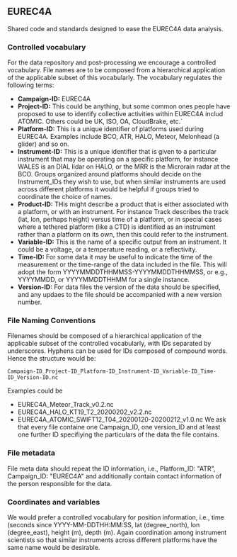 ## EUREC4A
Shared code and standards designed to ease the EUREC4A data analysis.

### Controlled vocabulary
For the data repository and post-processing we encourage a controlled vocabulary.  File names are to be composed from a hierarchical application of the applicable subset of this vocabularly.  The vocabulary regulates the following terms:

  * **Campaign-ID:**  EUREC4A
  * **Project-ID:**  This could be anything, but some common ones people have proposed to use to identify collective activities within EUREC4A includ ATOMIC.  Others could be UK, ISO, OA, CloudBrake, etc.`
  * **Platform-ID:**  This is a unique identifier of platforms used during EUREC4A.  Examples include BCO, ATR, HALO, Meteor, Melonhead (a glider) and so on.
  * **Instrument-ID:**  This is a unique identifier that is given to a particular instrument that may be operating on a specific platform, for instance WALES is an DIAL lidar on HALO, or the MRR is the Microrain radar at the BCO.  Groups organized around platforms should decide on the Instrument_IDs they wish to use, but when similar instruments are used across different platforms it would be helpful if groups tried to coordinate the choice of names.
  * **Product-ID:**  THis might describe a product that is either associated with a platform, or with an instrument.   For instance Track describes the track (lat, lon, perhaps height) versus time of a platform, or in special cases where a tethered platform (like a CTD) is identified as an instrument rather than a platform on its own, then this could refer to the instrument.
  * **Variable-ID:** This is the name of a specific output from an instrument.  It could be a voltage, or a temperature reading, or a reflectivity.
  * **Time-ID:** For some data it may be useful to indicate the time of the measurement or the time-range of the data included in the file.  This will adopt the form YYYYMMDDTHHMMSS-YYYYMMDDTHHMMSS, or e.g., YYYYMMDD, or YYYYMMDDTHHMM for a single instance. 
 * **Version-ID:** For data files the version of the data should be specified, and any updaes to the file should be accompanied with a new version number. 

### File Naming Conventions

Filenames should be composed of a hierarchical application of the applicable subset of the controlled vocabularly, with IDs separated by underscores.  Hyphens can be used for IDs composed of compound words.  Hence the structure would be:

`Campaign-ID_Project-ID_Platform-ID_Instrument-ID_Variable-ID_Time-ID_Version-ID.nc`

Examples could be
  - EUREC4A_Meteor_Track_v0.2.nc
  - EUREC4A_HALO_KT19_T2_20200202_v2.2.nc  
  - EUREC4A_ATOMIC_SWIFT12_T04_20200120-20200212_v1.0.nc
We ask that every file containe one Campaign_ID, one version_ID and at least one further ID specifiying the particulars of the data the file contains.

### File metadata

File meta data should repeat the ID information, i.e., Platform_ID: "ATR", Campaign_ID: "EUREC4A" and additionally contain contact information of the person responsible for the data.

### Coordinates and variables

We would prefer a controlled vocabulary for position information, i.e., time (seconds since YYYY-MM-DDTHH:MM:SS, lat (degree_north), lon (degree_east), height (m), depth (m).  Again coordination among instrument scientists so that similar instruments across different platforms have the same name would be desirable.
